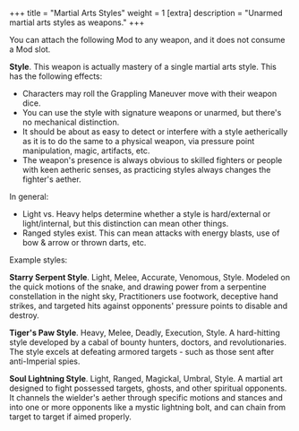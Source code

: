 +++
title = "Martial Arts Styles"
weight = 1
[extra]
description = "Unarmed martial arts styles as weapons."
+++

You can attach the following Mod to any weapon, and it does not consume a Mod slot.

**Style**. This weapon is actually mastery of a single martial arts style. This has the following effects:

- Characters may roll the Grappling Maneuver move with their weapon dice.
- You can use the style with signature weapons or unarmed, but there's no mechanical distinction.
- It should be about as easy to detect or interfere with a style aetherically as it is to do the same to a physical weapon, via pressure point manipulation, magic, artifacts, etc.
- The weapon's presence is always obvious to skilled fighters or people with keen aetheric senses, as practicing styles always changes the fighter's aether.

In general:

- Light vs. Heavy helps determine whether a style is hard/external or light/internal, but this distinction can mean other things.
- Ranged styles exist. This can mean attacks with energy blasts, use of bow & arrow or thrown darts, etc.

Example styles:

**Starry Serpent Style**. Light, Melee, Accurate, Venomous, Style. Modeled on the quick motions of the snake, and drawing power from a serpentine constellation in the night sky, Practitioners use footwork, deceptive hand strikes, and targeted hits against opponents' pressure points to disable and destroy.

**Tiger's Paw Style**. Heavy, Melee, Deadly, Execution, Style. A hard-hitting style developed by a cabal of bounty hunters, doctors, and revolutionaries. The style excels at defeating armored targets - such as those sent after anti-Imperial spies.

**Soul Lightning Style**. Light, Ranged, Magickal, Umbral, Style. A martial art designed to fight possessed targets, ghosts, and other spiritual opponents. It channels the wielder's aether through specific motions and stances and into one or more opponents like a mystic lightning bolt, and can chain from target to target if aimed properly.
